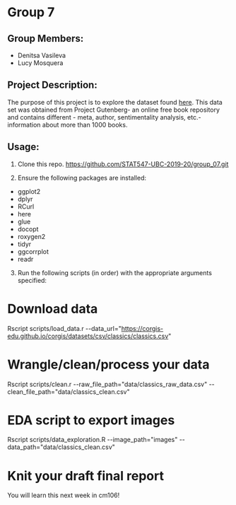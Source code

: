 # Group 7

## Group Members:
  * Denitsa Vasileva
  * Lucy Mosquera
  
## Project Description:

The purpose of this project is to explore the dataset found [here](https://corgis-edu.github.io/corgis/datasets/csv/classics/classics.csv). 
This data set was obtained from Project Gutenberg- an online free book repository
and contains different - meta, author, sentimentality analysis, etc.- information 
about more than 1000 books.

## Usage:

1. Clone this repo. https://github.com/STAT547-UBC-2019-20/group_07.git

2. Ensure the following packages are installed:

  - ggplot2
  - dplyr
  - RCurl
  - here
  - glue
  - docopt
  - roxygen2
  - tidyr
  - ggcorrplot
  - readr

3. Run the following scripts (in order) with the appropriate arguments specified:

  # Download data
  Rscript scripts/load_data.r --data_url="https://corgis-edu.github.io/corgis/datasets/csv/classics/classics.csv"
  
  # Wrangle/clean/process your data 
  Rscript scripts/clean.r --raw_file_path="data/classics_raw_data.csv" --clean_file_path="data/classics_clean.csv"
  
  # EDA script to export images
  Rscript scripts/data_exploration.R --image_path="images" --data_path="data/classics_clean.csv"  
  
  # Knit your draft final report
 You will learn this next week in cm106!
